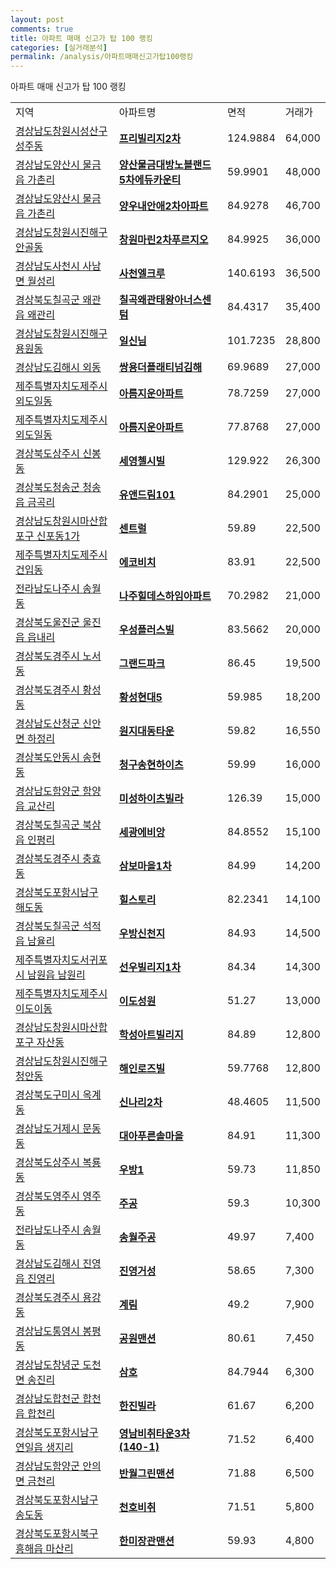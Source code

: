 ```yaml
---
layout: post
comments: true
title: 아파트 매매 신고가 탑 100 랭킹
categories: [실거래분석]
permalink: /analysis/아파트매매신고가탑100랭킹
---
```


아파트 매매 신고가 탑 100 랭킹

<table>
  <tr>
    <td>지역</td>
    <td>아파트명</td>
    <td>면적</td>
    <td>거래가</td>
  </tr>

  <tr>
    <td><a href="/apt/경상남도창원시성산구성주동">경상남도창원시성산구 성주동</a></td>
    <td style="font-weight: bold;"><a href="https://search.naver.com/search.naver?query=성주동 프리빌리지2차">프리빌리지2차</a></td>
    <td>124.9884</td>
    <td>64,000</td>
  </tr>

  <tr>
    <td><a href="/apt/경상남도양산시물금읍 가촌리">경상남도양산시 물금읍 가촌리</a></td>
    <td style="font-weight: bold;"><a href="https://search.naver.com/search.naver?query=물금읍 가촌리 양산물금대방노블랜드5차에듀카운티">양산물금대방노블랜드5차에듀카운티</a></td>
    <td>59.9901</td>
    <td>48,000</td>
  </tr>

  <tr>
    <td><a href="/apt/경상남도양산시물금읍 가촌리">경상남도양산시 물금읍 가촌리</a></td>
    <td style="font-weight: bold;"><a href="https://search.naver.com/search.naver?query=물금읍 가촌리 양우내안애2차아파트">양우내안애2차아파트</a></td>
    <td>84.9278</td>
    <td>46,700</td>
  </tr>

  <tr>
    <td><a href="/apt/경상남도창원시진해구안골동">경상남도창원시진해구 안골동</a></td>
    <td style="font-weight: bold;"><a href="https://search.naver.com/search.naver?query=안골동 창원마린2차푸르지오">창원마린2차푸르지오</a></td>
    <td>84.9925</td>
    <td>36,000</td>
  </tr>

  <tr>
    <td><a href="/apt/경상남도사천시사남면 월성리">경상남도사천시 사남면 월성리</a></td>
    <td style="font-weight: bold;"><a href="https://search.naver.com/search.naver?query=사남면 월성리 사천엘크루">사천엘크루</a></td>
    <td>140.6193</td>
    <td>36,500</td>
  </tr>

  <tr>
    <td><a href="/apt/경상북도칠곡군왜관읍 왜관리">경상북도칠곡군 왜관읍 왜관리</a></td>
    <td style="font-weight: bold;"><a href="https://search.naver.com/search.naver?query=왜관읍 왜관리 칠곡왜관태왕아너스센텀">칠곡왜관태왕아너스센텀</a></td>
    <td>84.4317</td>
    <td>35,400</td>
  </tr>

  <tr>
    <td><a href="/apt/경상남도창원시진해구용원동">경상남도창원시진해구 용원동</a></td>
    <td style="font-weight: bold;"><a href="https://search.naver.com/search.naver?query=용원동 일신님">일신님</a></td>
    <td>101.7235</td>
    <td>28,800</td>
  </tr>

  <tr>
    <td><a href="/apt/경상남도김해시외동">경상남도김해시 외동</a></td>
    <td style="font-weight: bold;"><a href="https://search.naver.com/search.naver?query=외동 쌍용더플래티넘김해">쌍용더플래티넘김해</a></td>
    <td>69.9689</td>
    <td>27,000</td>
  </tr>

  <tr>
    <td><a href="/apt/제주특별자치도제주시외도일동">제주특별자치도제주시 외도일동</a></td>
    <td style="font-weight: bold;"><a href="https://search.naver.com/search.naver?query=외도일동 아름지운아파트">아름지운아파트</a></td>
    <td>78.7259</td>
    <td>27,000</td>
  </tr>

  <tr>
    <td><a href="/apt/제주특별자치도제주시외도일동">제주특별자치도제주시 외도일동</a></td>
    <td style="font-weight: bold;"><a href="https://search.naver.com/search.naver?query=외도일동 아름지운아파트">아름지운아파트</a></td>
    <td>77.8768</td>
    <td>27,000</td>
  </tr>

  <tr>
    <td><a href="/apt/경상북도상주시신봉동">경상북도상주시 신봉동</a></td>
    <td style="font-weight: bold;"><a href="https://search.naver.com/search.naver?query=신봉동 세영첼시빌">세영첼시빌</a></td>
    <td>129.922</td>
    <td>26,300</td>
  </tr>

  <tr>
    <td><a href="/apt/경상북도청송군청송읍 금곡리">경상북도청송군 청송읍 금곡리</a></td>
    <td style="font-weight: bold;"><a href="https://search.naver.com/search.naver?query=청송읍 금곡리 유앤드림101">유앤드림101</a></td>
    <td>84.2901</td>
    <td>25,000</td>
  </tr>

  <tr>
    <td><a href="/apt/경상남도창원시마산합포구신포동1가">경상남도창원시마산합포구 신포동1가</a></td>
    <td style="font-weight: bold;"><a href="https://search.naver.com/search.naver?query=신포동1가 센트럴">센트럴</a></td>
    <td>59.89</td>
    <td>22,500</td>
  </tr>

  <tr>
    <td><a href="/apt/제주특별자치도제주시건입동">제주특별자치도제주시 건입동</a></td>
    <td style="font-weight: bold;"><a href="https://search.naver.com/search.naver?query=건입동 에코비치">에코비치</a></td>
    <td>83.91</td>
    <td>22,500</td>
  </tr>

  <tr>
    <td><a href="/apt/전라남도나주시송월동">전라남도나주시 송월동</a></td>
    <td style="font-weight: bold;"><a href="https://search.naver.com/search.naver?query=송월동 나주힐데스하임아파트">나주힐데스하임아파트</a></td>
    <td>70.2982</td>
    <td>21,000</td>
  </tr>

  <tr>
    <td><a href="/apt/경상북도울진군울진읍 읍내리">경상북도울진군 울진읍 읍내리</a></td>
    <td style="font-weight: bold;"><a href="https://search.naver.com/search.naver?query=울진읍 읍내리 우성플러스빌">우성플러스빌</a></td>
    <td>83.5662</td>
    <td>20,000</td>
  </tr>

  <tr>
    <td><a href="/apt/경상북도경주시노서동">경상북도경주시 노서동</a></td>
    <td style="font-weight: bold;"><a href="https://search.naver.com/search.naver?query=노서동 그랜드파크">그랜드파크</a></td>
    <td>86.45</td>
    <td>19,500</td>
  </tr>

  <tr>
    <td><a href="/apt/경상북도경주시황성동">경상북도경주시 황성동</a></td>
    <td style="font-weight: bold;"><a href="https://search.naver.com/search.naver?query=황성동 황성현대5">황성현대5</a></td>
    <td>59.985</td>
    <td>18,200</td>
  </tr>

  <tr>
    <td><a href="/apt/경상남도산청군신안면 하정리">경상남도산청군 신안면 하정리</a></td>
    <td style="font-weight: bold;"><a href="https://search.naver.com/search.naver?query=신안면 하정리 원지대동타운">원지대동타운</a></td>
    <td>59.82</td>
    <td>16,550</td>
  </tr>

  <tr>
    <td><a href="/apt/경상북도안동시송현동">경상북도안동시 송현동</a></td>
    <td style="font-weight: bold;"><a href="https://search.naver.com/search.naver?query=송현동 청구송현하이츠">청구송현하이츠</a></td>
    <td>59.99</td>
    <td>16,000</td>
  </tr>

  <tr>
    <td><a href="/apt/경상남도함양군함양읍 교산리">경상남도함양군 함양읍 교산리</a></td>
    <td style="font-weight: bold;"><a href="https://search.naver.com/search.naver?query=함양읍 교산리 미성하이츠빌라">미성하이츠빌라</a></td>
    <td>126.39</td>
    <td>15,000</td>
  </tr>

  <tr>
    <td><a href="/apt/경상북도칠곡군북삼읍 인평리">경상북도칠곡군 북삼읍 인평리</a></td>
    <td style="font-weight: bold;"><a href="https://search.naver.com/search.naver?query=북삼읍 인평리 세광에비앙">세광에비앙</a></td>
    <td>84.8552</td>
    <td>15,100</td>
  </tr>

  <tr>
    <td><a href="/apt/경상북도경주시충효동">경상북도경주시 충효동</a></td>
    <td style="font-weight: bold;"><a href="https://search.naver.com/search.naver?query=충효동 삼보마을1차">삼보마을1차</a></td>
    <td>84.99</td>
    <td>14,200</td>
  </tr>

  <tr>
    <td><a href="/apt/경상북도포항시남구해도동">경상북도포항시남구 해도동</a></td>
    <td style="font-weight: bold;"><a href="https://search.naver.com/search.naver?query=해도동 힐스토리">힐스토리</a></td>
    <td>82.2341</td>
    <td>14,100</td>
  </tr>

  <tr>
    <td><a href="/apt/경상북도칠곡군석적읍 남율리">경상북도칠곡군 석적읍 남율리</a></td>
    <td style="font-weight: bold;"><a href="https://search.naver.com/search.naver?query=석적읍 남율리 우방신천지">우방신천지</a></td>
    <td>84.93</td>
    <td>14,500</td>
  </tr>

  <tr>
    <td><a href="/apt/제주특별자치도서귀포시남원읍 남원리">제주특별자치도서귀포시 남원읍 남원리</a></td>
    <td style="font-weight: bold;"><a href="https://search.naver.com/search.naver?query=남원읍 남원리 선우빌리지1차">선우빌리지1차</a></td>
    <td>84.34</td>
    <td>14,300</td>
  </tr>

  <tr>
    <td><a href="/apt/제주특별자치도제주시이도이동">제주특별자치도제주시 이도이동</a></td>
    <td style="font-weight: bold;"><a href="https://search.naver.com/search.naver?query=이도이동 이도성원">이도성원</a></td>
    <td>51.27</td>
    <td>13,000</td>
  </tr>

  <tr>
    <td><a href="/apt/경상남도창원시마산합포구자산동">경상남도창원시마산합포구 자산동</a></td>
    <td style="font-weight: bold;"><a href="https://search.naver.com/search.naver?query=자산동 학성아트빌리지">학성아트빌리지</a></td>
    <td>84.89</td>
    <td>12,800</td>
  </tr>

  <tr>
    <td><a href="/apt/경상남도창원시진해구청안동">경상남도창원시진해구 청안동</a></td>
    <td style="font-weight: bold;"><a href="https://search.naver.com/search.naver?query=청안동 해인로즈빌">해인로즈빌</a></td>
    <td>59.7768</td>
    <td>12,800</td>
  </tr>

  <tr>
    <td><a href="/apt/경상북도구미시옥계동">경상북도구미시 옥계동</a></td>
    <td style="font-weight: bold;"><a href="https://search.naver.com/search.naver?query=옥계동 신나리2차">신나리2차</a></td>
    <td>48.4605</td>
    <td>11,500</td>
  </tr>

  <tr>
    <td><a href="/apt/경상남도거제시문동동">경상남도거제시 문동동</a></td>
    <td style="font-weight: bold;"><a href="https://search.naver.com/search.naver?query=문동동 대아푸른솔마을">대아푸른솔마을</a></td>
    <td>84.91</td>
    <td>11,300</td>
  </tr>

  <tr>
    <td><a href="/apt/경상북도상주시복룡동">경상북도상주시 복룡동</a></td>
    <td style="font-weight: bold;"><a href="https://search.naver.com/search.naver?query=복룡동 우방1">우방1</a></td>
    <td>59.73</td>
    <td>11,850</td>
  </tr>

  <tr>
    <td><a href="/apt/경상북도영주시영주동">경상북도영주시 영주동</a></td>
    <td style="font-weight: bold;"><a href="https://search.naver.com/search.naver?query=영주동 주공">주공</a></td>
    <td>59.3</td>
    <td>10,300</td>
  </tr>

  <tr>
    <td><a href="/apt/전라남도나주시송월동">전라남도나주시 송월동</a></td>
    <td style="font-weight: bold;"><a href="https://search.naver.com/search.naver?query=송월동 송월주공">송월주공</a></td>
    <td>49.97</td>
    <td>7,400</td>
  </tr>

  <tr>
    <td><a href="/apt/경상남도김해시진영읍 진영리">경상남도김해시 진영읍 진영리</a></td>
    <td style="font-weight: bold;"><a href="https://search.naver.com/search.naver?query=진영읍 진영리 진영거성">진영거성</a></td>
    <td>58.65</td>
    <td>7,300</td>
  </tr>

  <tr>
    <td><a href="/apt/경상북도경주시용강동">경상북도경주시 용강동</a></td>
    <td style="font-weight: bold;"><a href="https://search.naver.com/search.naver?query=용강동 계림">계림</a></td>
    <td>49.2</td>
    <td>7,900</td>
  </tr>

  <tr>
    <td><a href="/apt/경상남도통영시봉평동">경상남도통영시 봉평동</a></td>
    <td style="font-weight: bold;"><a href="https://search.naver.com/search.naver?query=봉평동 공원맨션">공원맨션</a></td>
    <td>80.61</td>
    <td>7,450</td>
  </tr>

  <tr>
    <td><a href="/apt/경상남도창녕군도천면 송진리">경상남도창녕군 도천면 송진리</a></td>
    <td style="font-weight: bold;"><a href="https://search.naver.com/search.naver?query=도천면 송진리 삼호">삼호</a></td>
    <td>84.7944</td>
    <td>6,300</td>
  </tr>

  <tr>
    <td><a href="/apt/경상남도합천군합천읍 합천리">경상남도합천군 합천읍 합천리</a></td>
    <td style="font-weight: bold;"><a href="https://search.naver.com/search.naver?query=합천읍 합천리 한진빌라">한진빌라</a></td>
    <td>61.67</td>
    <td>6,200</td>
  </tr>

  <tr>
    <td><a href="/apt/경상북도포항시남구연일읍 생지리">경상북도포항시남구 연일읍 생지리</a></td>
    <td style="font-weight: bold;"><a href="https://search.naver.com/search.naver?query=연일읍 생지리 영남비취타운3차(140-1)">영남비취타운3차(140-1)</a></td>
    <td>71.52</td>
    <td>6,400</td>
  </tr>

  <tr>
    <td><a href="/apt/경상남도함양군안의면 금천리">경상남도함양군 안의면 금천리</a></td>
    <td style="font-weight: bold;"><a href="https://search.naver.com/search.naver?query=안의면 금천리 반월그린맨션">반월그린맨션</a></td>
    <td>71.88</td>
    <td>6,500</td>
  </tr>

  <tr>
    <td><a href="/apt/경상북도포항시남구송도동">경상북도포항시남구 송도동</a></td>
    <td style="font-weight: bold;"><a href="https://search.naver.com/search.naver?query=송도동 천호비취">천호비취</a></td>
    <td>71.51</td>
    <td>5,800</td>
  </tr>

  <tr>
    <td><a href="/apt/경상북도포항시북구흥해읍 마산리">경상북도포항시북구 흥해읍 마산리</a></td>
    <td style="font-weight: bold;"><a href="https://search.naver.com/search.naver?query=흥해읍 마산리 한미장관맨션">한미장관맨션</a></td>
    <td>59.93</td>
    <td>4,800</td>
  </tr>

</table>
